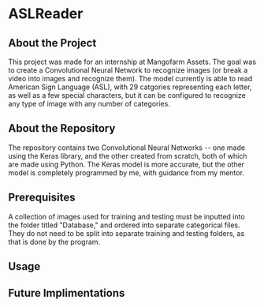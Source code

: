 # ASLReader

## About the Project

This project was made for an internship at Mangofarm Assets. The goal was to create a Convolutional Neural Network to recognize images (or break a video into images and recognize them). The model currently is able to read American Sign Language (ASL), with 29 catgories representing each letter, as well as a few special characters, but it can be configured to recognize any type of image with any number of categories.

## About the Repository

The repository contains two Convolutional Neural Networks -- one made using the Keras library, and the other created from scratch, both of which are made using Python. The Keras model is more accurate, but the other model is completely programmed by me, with guidance from my mentor. 

## Prerequisites

A collection of images used for training and testing must be inputted into the folder titled "Database," and ordered into separate categorical files. They do not need to be split into separate training and testing folders, as that is done by the program. 


## Usage

## Future Implimentations
